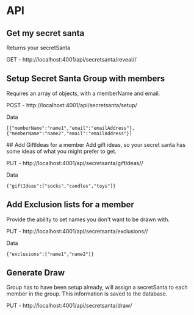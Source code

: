 # API

## Get my secret santa
Returns your secretSanta

GET - http://localhost:4001/api/secretsanta/reveal/<name>/<group>

## Setup Secret Santa Group with members
Requires an array of objects, with a memberName and email.

POST - http://localhost:4001/api/secretsanta/setup/<group>

Data
```
[{"memberName":"name1","email":"emailAddress"},{"memberName":"name2","email":"emailAddress"}]
```

## Add GiftIdeas for a member
Add gift ideas, so your secret santa has some ideas of what you might prefer to get.

PUT - http://localhost:4001/api/secretsanta/giftIdeas/<name>/<group>

Data
```
{"giftIdeas":["socks","candles","toys"]}
```

## Add Exclusion lists for a member
Provide the ability to set names you don't want to be drawn with.

PUT - http://localhost:4001/api/secretsanta/exclusions/<name>/<group>

Data
```
{"exclusions":["name1","name2"]}
```

## Generate Draw
Group has to have been setup already, will assign a secretSanta to each member in the group. This information is saved to the database.

PUT - http://localhost:4001/api/secretsanta/draw/<group>